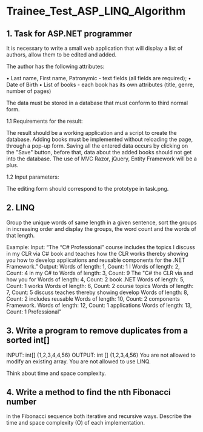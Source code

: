 # Trainee_Test_ASP_LINQ_Algorithm
## 1. Task for ASP.NET programmer
It is necessary to write a small web application that will display a list of authors, allow them to be edited and added.

The author has the following attributes:

• Last name, First name, Patronymic - text fields (all fields are required);
• Date of Birth
• List of books - each book has its own attributes (title, genre, number of pages)

The data must be stored in a database that must conform to third normal form.

1.1 Requirements for the result:

The result should be a working application and a script to create the database.
Adding books must be implemented without reloading the page, through a pop-up form. Saving all the entered data occurs by 
clicking on the "Save" button, before that, data about the added books should not get into the database.
The use of MVC Razor, jQuery, Entity Framework will be a plus.

1.2 Input parameters:

The editing form should correspond to the prototype in task.png.

## 2.	LINQ
Group the unique words of same length in a given sentence, sort the groups in increasing order and display the groups, the word count and the words of that length.

Example:
Input:
“The “C# Professional” course includes the topics I discuss in my CLR via C# book and 
teaches how the CLR works thereby showing you how to develop applications and reusable components for the .NET Framework.”
Output:
Words of length: 1, Count: 1
        I
Words of length: 2, Count: 4
        in
        my
        C#
        to
Words of length: 3, Count: 9
        The
        "C#
        the
        CLR
        via
        and
        how
        you
        for
Words of length: 4, Count: 2
        book
        .NET
Words of length: 5, Count: 1
        works
Words of length: 6, Count: 2
        course
        topics
Words of length: 7, Count: 5
        discuss
        teaches
        thereby
        showing
        develop
Words of length: 8, Count: 2
        includes
        reusable
Words of length: 10, Count: 2
        components
        Framework.
Words of length: 12, Count: 1
        applications
Words of length: 13, Count: 1
        Professional"

## 3. Write a program to remove duplicates from a sorted int[]

INPUT: int[] {1,2,3,4,4,56}
OUTPUT: int [] {1,2,3,4,56}
You are not allowed to modify an existing array.
You are not allowed to use LINQ.

Think about time and space complexity.

## 4. Write a method to find the nth Fibonacci number
in the Fibonacci sequence both iterative and recursive ways. 
Describe the time and space complexity (O) of each implementation.
